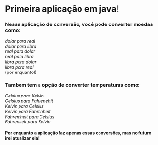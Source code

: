 <h1>Primeira aplicação em java!</h1>

<h3>Nessa aplicação de conversão, você pode converter moedas como:</h3>

<em>dolar para real</em>
<br>
<em>dolar para libra</em>
<br>
<em>real para dolar</em>
<br>
<em>real para libra </em>
<br>
<em>libra para dolar</em>
<br>
<em>libra para real</em>
<br>
(por enquanto!)
<br>

<h3>Tambem tem a  opção de converter temperaturas como:</h3>

<em>Celsius para Kelvin</em>
<br>
<em>Celsius para Fahrenehit</em>
<br>
<em>Kelvin para Celsius</em>
<br>
<em>Kelvin para Fahrenheit </em>
<br>
<em>Fahremheit para Celsius</em>
<br>
<em>Fahrenheit para Kelvin</em>
<br>

<h4> Por enquanto a aplicação faz apenas essas conversões, mas no futuro irei atualizar ela!</h4>




